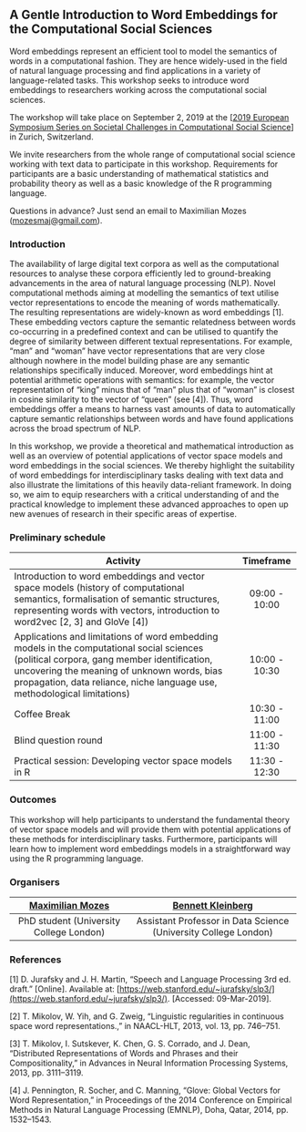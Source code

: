 ## A Gentle Introduction to Word Embeddings for the Computational Social Sciences

Word embeddings represent an efficient tool to model the semantics of words in a computational fashion. They are hence widely-used in the field of natural language processing and find applications in a variety of language-related tasks. This workshop seeks to introduce word embeddings to researchers working across the computational social sciences. 

The workshop will take place on September 2, 2019 at the [[2019 European Symposium Series on Societal Challenges in Computational Social Science](http://symposium.computationalsocialscience.eu/2019/)] in Zurich, Switzerland. 

We invite researchers from the whole range of computational social science working with text data to participate in this workshop. Requirements for participants are a basic understanding of mathematical statistics and probability theory as well as a basic knowledge of the R programming language. 

Questions in advance? Just send an email to Maximilian Mozes ([mozesmaj@gmail.com](mailto:mozesmaj@gmail.com)).

### Introduction

The availability of large digital text corpora as well as the computational resources to analyse these corpora efficiently led to ground-breaking advancements in the area of natural language processing (NLP). Novel computational methods aiming at modelling the semantics of text utilise vector representations to encode the meaning of words mathematically. The resulting representations are widely-known as word embeddings [1]. These embedding vectors capture the semantic relatedness between words co-occurring in a predefined context and can be utilised to quantify the degree of similarity between different textual representations. For example, “man” and “woman” have vector representations that are very close although nowhere in the model building phase are any semantic relationships specifically induced. Moreover, word embeddings hint at potential arithmetic operations with semantics: for example, the vector representation of “king” minus that of “man” plus that of “woman” is closest in cosine similarity to the vector of “queen” (see [4]). Thus, word embeddings offer a means to harness vast amounts of data to automatically capture semantic relationships between words and have found applications across the broad spectrum of NLP.

In this workshop, we provide a theoretical and mathematical introduction as well as an overview of potential applications of vector space models and word embeddings in the social sciences. We thereby highlight the suitability of word embeddings for interdisciplinary tasks dealing with text data and also illustrate the limitations of this heavily data-reliant framework. In doing so, we aim to equip researchers with a critical understanding of and the practical knowledge to implement these advanced approaches to open up new avenues of research in their specific areas of expertise.

### Preliminary schedule

| Activity                                 |   Timeframe   |
| ---------------------------------------- | :-----------: |
| Introduction to word embeddings and vector space models (history of computational semantics, formalisation of semantic structures, representing words with vectors, introduction to word2vec [2, 3] and GloVe [4]) | 09:00 - 10:00 |
| Applications and limitations of word embedding models in the computational social sciences (political corpora, gang member identification, uncovering the meaning of unknown words, bias propagation, data reliance, niche language use, methodological limitations) | 10:00 - 10:30 |
| Coffee Break                             | 10:30 - 11:00 |
| Blind question round                     | 11:00 - 11:30 |
| Practical session: Developing vector space models in R | 11:30 - 12:30 |

### Outcomes

This workshop will help participants to understand the fundamental theory of vector space models and will provide them with potential applications of these methods for interdisciplinary tasks. Furthermore, participants will learn how to implement word embeddings models in a straightforward way using the R programming language.


### Organisers


|  [Maximilian Mozes](http://mmozes.net)  | [Bennett Kleinberg](https://bkleinberg.net) |
| :-------------------------------------: | :--------------------------------------: |
| PhD student (University College London) | Assistant Professor in Data Science (University College London) |

### References

[1] D. Jurafsky and J. H. Martin, “Speech and Language Processing 3rd ed. draft.” [Online]. Available at: [https://web.stanford.edu/~jurafsky/slp3/](https://web.stanford.edu/~jurafsky/slp3/). [Accessed: 09-Mar-2019].

[2] T. Mikolov, W. Yih, and G. Zweig, “Linguistic regularities in continuous space word representations.,” in NAACL-HLT, 2013, vol. 13, pp. 746–751.

[3] T. Mikolov, I. Sutskever, K. Chen, G. S. Corrado, and J. Dean, “Distributed Representations of Words and Phrases and their Compositionality,” in Advances in Neural Information Processing Systems, 2013, pp. 3111–3119.

[4] J. Pennington, R. Socher, and C. Manning, “Glove: Global Vectors for Word Representation,” in Proceedings of the 2014 Conference on Empirical Methods in Natural Language Processing (EMNLP), Doha, Qatar, 2014, pp. 1532–1543.